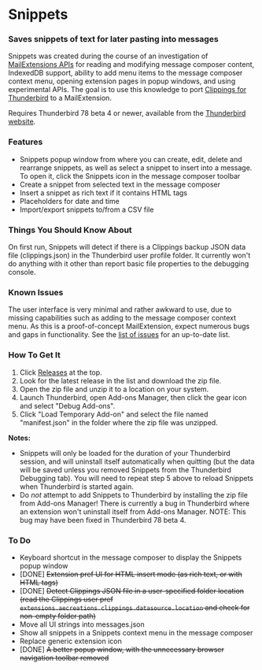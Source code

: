# Snippets
### Saves snippets of text for later pasting into messages

Snippets was created during the course of an investigation of [MailExtensions APIs](https://thunderbird-webextensions.readthedocs.io/en/latest/index.html) for reading and modifying message composer content, IndexedDB support, ability to add menu items to the message composer context menu, opening extension pages in popup windows, and using experimental APIs.  The goal is to use this knowledge to port [Clippings for Thunderbird](https://github.com/aecreations/clippings-tb) to a MailExtension.

Requires Thunderbird 78 beta 4 or newer, available from the [Thunderbird website](https://www.thunderbird.net/).

### Features

- Snippets popup window from where you can create, edit, delete and rearrange snippets, as well as select a snippet to insert into a message. To open it, click the Snippets icon in the message composer toolbar
- Create a snippet from selected text in the message composer
- Insert a snippet as rich text if it contains HTML tags
- Placeholders for date and time
- Import/export snippets to/from a CSV file

### Things You Should Know About

On first run, Snippets will detect if there is a Clippings backup JSON data file (clippings.json) in the Thunderbird user profile folder.  It currently won't do anything with it other than report basic file properties to the debugging console.

### Known Issues

The user interface is very minimal and rather awkward to use, due to missing capabilities such as adding to the message composer context menu.  As this is a proof-of-concept MailExtension, expect numerous bugs and gaps in functionality.  See the [list of issues](https://github.com/aecreations/snippets/issues) for an up-to-date list.

### How To Get It

1. Click [Releases](https://github.com/aecreations/snippets/releases) at the top.
2. Look for the latest release in the list and download the zip file.
3. Open the zip file and unzip it to a location on your system.
4. Launch Thunderbird, open Add-ons Manager, then click the gear icon and select "Debug Add-ons".
5. Click "Load Temporary Add-on" and select the file named "manifest.json" in the folder where the zip file was unzipped.

**Notes:**
- Snippets will only be loaded for the duration of your Thunderbird session, and will uninstall itself automatically when quitting (but the data will be saved unless you removed Snippets from the Thunderbird Debugging tab).  You will need to repeat step 5 above to reload Snippets when Thunderbird is started again.
- Do _not_ attempt to add Snippets to Thunderbird by installing the zip file from Add-ons Manager!  There is currently a bug in Thunderbird where an extension won't uninstall itself from Add-ons Manager.  NOTE: This bug may have been fixed in Thunderbird 78 beta 4.

### To Do

- Keyboard shortcut in the message composer to display the Snippets popup window
- [DONE] ~~Extension pref UI for HTML insert mode (as rich text, or with HTML tags)~~
- [DONE] ~~Detect Clippings JSON file in a user-specified folder location (read the Clippings user pref `extensions.aecreations.clippings.datasource.location` and check for non-empty folder path)~~
- Move all UI strings into messages.json
- Show all snippets in a Snippets context menu in the message composer
- Replace generic extension icon
- [DONE] ~~A better popup window, with the unnecessary browser navigation toolbar removed~~
